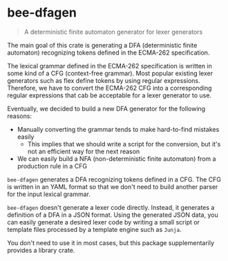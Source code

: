 # bee-dfagen

> A deterministic finite automaton generator for lexer generators

The main goal of this crate is generating a DFA (deterministic finite automaton) recognizing tokens
defined in the ECMA-262 specification.

The lexical grammar defined in the ECMA-262 specification is written in some kind of a CFG
(context-free grammar).  Most popular existing lexer generators such as flex define tokens by using
regular expressions.  Therefore, we have to convert the ECMA-262 CFG into a corresponding regular
expressions that cab be acceptable for a lexer generator to use.

Eventually, we decided to build a new DFA generator for the following reasons:

* Manually converting the grammar tends to make hard-to-find mistakes easily
  * This implies that we should write a script for the conversion, but it's not an efficient way
    for the next reason
* We can easily build a NFA (non-deterministic finite automaton) from a production rule in a CFG

`bee-dfagen` generates a DFA recognizing tokens defined in a CFG.  The CFG is written in an YAML
format so that we don't need to build another parser for the input lexical grammar.

`bee-dfagen` doesn't generate a lexer code directly.  Instead, it generates a definition of a DFA
in a JSON format.  Using the generated JSON data, you can easily generate a desired lexer code by
writing a small script or template files processed by a template engine such as `Junja`.

You don't need to use it in most cases, but this package supplementarily provides a library crate.
